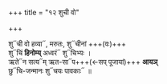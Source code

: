 +++
title = "१२ शुची वो"

+++

शु᳓ची वो हव्या᳓, मरुतः, शु᳓चीनां +++(वः)+++  
शु᳓चिं **हिनोम्य्** अध्वरं᳓ शु᳓चिभ्यः ।  
ऋते᳓न सत्य᳓म् ऋत-सा᳓प+++(←सप् पूजायां)+++ **आयञ्**  
छु᳓चि-जन्मानः शु᳓चयः पावकाः᳓ ॥
